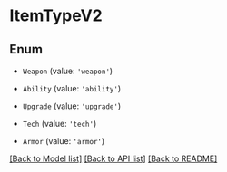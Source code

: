 # ItemTypeV2


## Enum

* `Weapon` (value: `'weapon'`)

* `Ability` (value: `'ability'`)

* `Upgrade` (value: `'upgrade'`)

* `Tech` (value: `'tech'`)

* `Armor` (value: `'armor'`)

[[Back to Model list]](../README.md#documentation-for-models) [[Back to API list]](../README.md#documentation-for-api-endpoints) [[Back to README]](../README.md)
